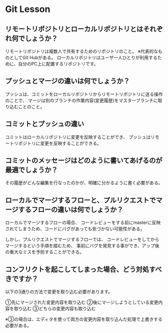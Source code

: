 # Git Lesson

## リモートリポジトリとローカルリポジトリとはそれぞれ何でしょうか？
リモートリポジトリは複数人で共有するためのリポジトリのこと。
※代表的なものとしてGit Hubがある。
ローカルリポジトリはユーザ一人ひとりが利用するために、自分のPC上に配置するリポジトリです。

## プッシュとマージの違いは何でしょうか？
プッシュは、コミットをローカルリポジトリからリモートリポジトリに送る操作のことで、
マージは別のブランチの作業内容(変更履歴)をマスターブランチに取り込むことのこと。

## コミットとプッシュの違い
コミットはローカルリポジトリに変更を反映することができ、
プッシュはリモートリポジトリに変更を反映することができる。

## コミットのメッセージはどのように書いてあげるのが最適でしょうか？
その履歴がどんな編集を行なったのかが、明確に分かるように書く必要がある。


## ローカルでマージするフローと、プルリクエストでマージするフローの違いは何でしょうか？
ローカルでマージするフローの場合、
コードレビューをする前にmasterに反映されてしまうため、コードにバグがあっても気づかない可能性がある。

しかし、プルリクエストでマージするフローでは、
コードレビューをしてからマージするという手順を踏むため、
事前にバグを発見する事ができ、アップ後の重大なミスを予防することができる。
## コンフリクトを起こしてしまった場合、どう対処すべきですか？
以下の3通りの方法で変更を取り込む必要があります。

①先にマージされた変更内容を取り込む
②後にマージしようとしている変更内容を取り込む
③どちらの変更内容も取り込む

※③の場合は、エディタを使って両方の変更内容を取り込んだ処理で上書きする必要がある。